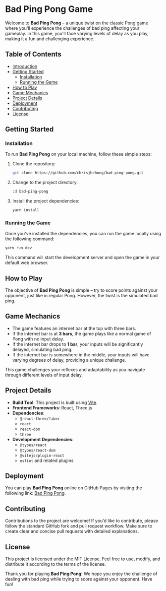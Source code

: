 # Bad Ping Pong Game

Welcome to **Bad Ping Pong** – a unique twist on the classic Pong game where you'll experience the challenges of bad ping affecting your gameplay. In this game, you'll face varying levels of delay as you play, making it a fun and challenging experience.

## Table of Contents

- [Introduction](#bad-ping-pong-game)
- [Getting Started](#getting-started)
  - [Installation](#installation)
  - [Running the Game](#running-the-game)
- [How to Play](#how-to-play)
- [Game Mechanics](#game-mechanics)
- [Project Details](#project-details)
- [Deployment](#deployment)
- [Contributing](#contributing)
- [License](#license)

## Getting Started

### Installation

To run **Bad Ping Pong** on your local machine, follow these simple steps:

1. Clone the repository:

   ```bash
   git clone https://github.com/chrisjhchung/bad-ping-pong.git
   ```

2. Change to the project directory:

   ```bash
   cd bad-ping-pong
   ```

3. Install the project dependencies:

   ```bash
   yarn install
   ```

### Running the Game

Once you've installed the dependencies, you can run the game locally using the following command:

```bash
yarn run dev
```

This command will start the development server and open the game in your default web browser.

## How to Play

The objective of **Bad Ping Pong** is simple – try to score points against your opponent, just like in regular Pong. However, the twist is the simulated bad ping.

## Game Mechanics

- The game features an internet bar at the top with three bars.
- If the internet bar is at **3 bars**, the game plays like a normal game of Pong with no input delay.
- If the internet bar drops to **1 bar**, your inputs will be significantly delayed, simulating bad ping.
- If the internet bar is somewhere in the middle, your inputs will have varying degrees of delay, providing a unique challenge.

This game challenges your reflexes and adaptability as you navigate through different levels of input delay.

## Project Details

- **Build Tool**: This project is built using [Vite](https://vitejs.dev/).
- **Frontend Frameworks**: React, Three.js
- **Dependencies**:
  - `@react-three/fiber`
  - `react`
  - `react-dom`
  - `three`
- **Development Dependencies**:
  - `@types/react`
  - `@types/react-dom`
  - `@vitejs/plugin-react`
  - `eslint` and related plugins

## Deployment

You can play **Bad Ping Pong** online on GitHub Pages by visiting the following link: [Bad Ping Pong](https://chrisjhchung.github.io/bad-ping-pong/).

## Contributing

Contributions to the project are welcome! If you'd like to contribute, please follow the standard GitHub fork and pull request workflow. Make sure to create clear and concise pull requests with detailed explanations.

## License

This project is licensed under the MIT License. Feel free to use, modify, and distribute it according to the terms of the license.

Thank you for playing **Bad Ping Pong**! We hope you enjoy the challenge of dealing with bad ping while trying to score against your opponent. Have fun!